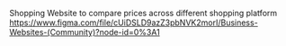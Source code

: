 Shopping Website to compare prices across different shopping platform
https://www.figma.com/file/cUiDSLD9azZ3pbNVK2morI/Business-Websites-(Community)?node-id=0%3A1
